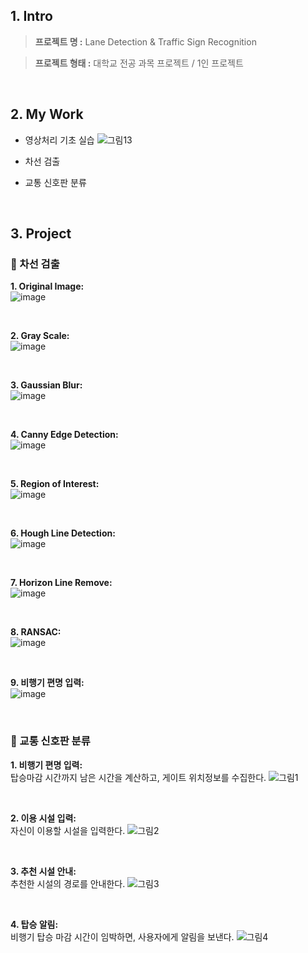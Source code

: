 ## 1. Intro


> **프로젝트 명 :** Lane Detection & Traffic Sign Recognition

> **프로젝트 형태 :** 대학교 전공 과목 프로젝트 / 1인 프로젝트

<br>

## 2. My Work
- 영상처리 기초 실습
![그림13](https://user-images.githubusercontent.com/68436925/108623949-2da20f80-7485-11eb-96de-9814eba449d7.png)

- 차선 검출

- 교통 신호판 분류
<br>

## 3. Project

### 🎈 차선 검출

**1. Original Image:** <br>
![image](https://user-images.githubusercontent.com/68436925/108624378-ff71ff00-7487-11eb-83ef-cad367e6ddc8.png)

<br>

**2. Gray Scale:** <br>
![image](https://user-images.githubusercontent.com/68436925/108624385-07ca3a00-7488-11eb-871b-f17e79aa52b1.png)

<br>

**3. Gaussian Blur:** <br>
![image](https://user-images.githubusercontent.com/68436925/108624391-10227500-7488-11eb-952f-3d31e024daa0.png)

<br>

**4. Canny Edge Detection:** <br>
![image](https://user-images.githubusercontent.com/68436925/108624396-144e9280-7488-11eb-9aeb-a1401adccc2b.png)

<br>

**5. Region of Interest:** <br>
![image](https://user-images.githubusercontent.com/68436925/108624400-19abdd00-7488-11eb-860e-424e57552da7.png)

<br>

**6. Hough Line Detection:** <br>
![image](https://user-images.githubusercontent.com/68436925/108624404-1dd7fa80-7488-11eb-86ca-fc194f27ec3f.png)

<br>

**7. Horizon Line Remove:** <br>
![image](https://user-images.githubusercontent.com/68436925/108624408-216b8180-7488-11eb-9213-488edbcc3949.png)

<br>

**8. RANSAC:** <br>
![image](https://user-images.githubusercontent.com/68436925/108624417-30eaca80-7488-11eb-92ca-109be7e8f27e.png)

<br>

**9. 비행기 편명 입력:** <br>
![image](https://user-images.githubusercontent.com/68436925/108624419-3516e800-7488-11eb-8800-c5be1a8d0bda.png)

<br>

### 🎈 교통 신호판 분류
**1. 비행기 편명 입력:** <br>
탑승마감 시간까지 남은 시간을 계산하고, 게이트 위치정보를 수집한다.
![그림1](https://user-images.githubusercontent.com/68436925/108619546-ec9c0200-7468-11eb-931f-50147f41202a.png)

<br>

**2. 이용 시설 입력:** <br>
자신이 이용할 시설을 입력한다.
![그림2](https://user-images.githubusercontent.com/68436925/108620533-19074c80-7470-11eb-8c8f-9c31fd08eb21.png)

<br>

**3. 추천 시설 안내:** <br>
추천한 시설의 경로를 안내한다.
![그림3](https://user-images.githubusercontent.com/68436925/108620643-d42fe580-7470-11eb-8097-8e016f7ddd2a.png)

<br>

**4. 탑승 알림:** <br>
비행기 탑승 마감 시간이 임박하면, 사용자에게 알림을 보낸다.
![그림4](https://user-images.githubusercontent.com/68436925/108620569-494eeb00-7470-11eb-9761-f89b6111dc6b.png)



